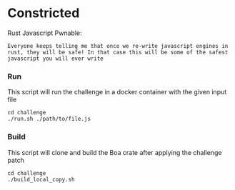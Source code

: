 # Constricted

Rust Javascript Pwnable:

```
Everyone keeps telling me that once we re-write javascript engines in rust, they will be safe! In that case this will be some of the safest javascript you will ever write
```

### Run

This script will run the challenge in a docker container with the given input file

```
cd challenge
./run.sh ./path/to/file.js
```

### Build

This script will clone and build the Boa crate after applying the challenge patch

```
cd challenge
./build_local_copy.sh
```
